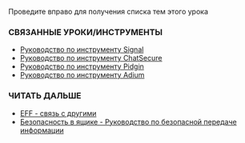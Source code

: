 [Title]: # (Что теперь?)
[Order]: # (5)

Проведите вправо для получения списка тем этого урока

### СВЯЗАННЫЕ УРОКИ/ИНСТРУМЕНТЫ

* [Руководство по инструменту Signal](umbrella://lesson/signal)
* [Руководство по инструменту ChatSecure](umbrella://lesson/chatsecure)
* [Руководство по инструменту Pidgin](umbrella://lesson/pidgin)
* [Руководство по инструменту Adium](umbrella://lesson/adium)

### ЧИТАТЬ ДАЛЬШЕ

* [EFF - связь с другими](https://ssd.eff.org/en/module/communicating-others)
* [Безопасность в ящике - Руководство по безопасной передаче информации](https://securityinabox.org/en/guide/secure-communication)